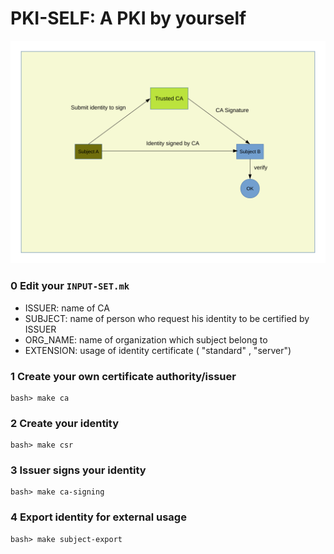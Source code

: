 # PKI-SELF: A PKI by yourself

![Model](./docs/pki-model.svg)

### 0 Edit your ```INPUT-SET.mk```
* ISSUER: name of CA
* SUBJECT: name of person who request his identity to be certified by ISSUER 
* ORG_NAME: name of organization which subject belong to
* EXTENSION: usage of identity certificate ( "standard" , "server")

### 1 Create your own certificate authority/issuer
```
bash> make ca
```

### 2 Create your identity
```
bash> make csr
```

### 3 Issuer signs your identity
```
bash> make ca-signing
```

### 4 Export identity for external usage
```
bash> make subject-export
```
